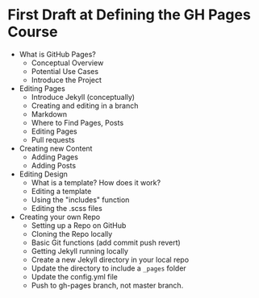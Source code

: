 # First Draft at Defining the GH Pages Course

* What is GitHub Pages?
    - Conceptual Overview
    - Potential Use Cases
    - Introduce the Project
* Editing Pages
    - Introduce Jekyll (conceptually)
    - Creating and editing in a branch
    - Markdown
    - Where to Find Pages, Posts
    - Editing Pages
    - Pull requests
* Creating new Content
    - Adding Pages
    - Adding Posts
* Editing Design
    - What is a template? How does it work?
    - Editing a template
    - Using the "includes" function
    - Editing the .scss files
* Creating your own Repo
    - Setting up a Repo on GitHub
    - Cloning the Repo locally
    - Basic Git functions (add commit push revert)
    - Getting Jekyll running locally
    - Create a new Jekyll directory in your local repo
    - Update the directory to include a `_pages` folder
    - Update the config.yml file
    - Push to gh-pages branch, not master branch.